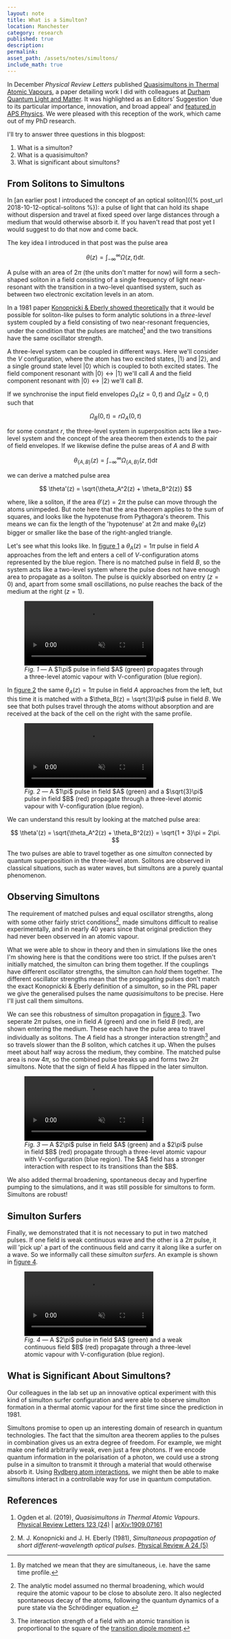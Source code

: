 ```yaml
---
layout: note
title: What is a Simulton?
location: Manchester
category: research
published: true
description:
permalink:
asset_path: /assets/notes/simultons/
include_math: true
---
```


<style>
  /* svg {
    background-color: white;
    border: solid 1px rgba(208,199,198,1);
  } */
  .level {
    stroke: #8c8c8c; /* deep-grey */
    stroke-width: 2px;
  }
  .field {
    stroke-width: 2px;
    marker-start: url(#arrow-start);
    marker-end: url(#arrow-end);
  }
  .stroke-red{
    stroke: #c44e52;
  }
  .stroke-green {
    stroke: #55a868;
  }
  .fill-red {
    fill: #c44e52;
  }
  .fill-green {
    stroke: #55a868;
  }
</style>

In December _Physical Review Letters_ published [Quasisimultons in Thermal
Atomic Vapours][prl-simultons], a paper detailing work I did with colleagues at
[Durham Quantum Light and Matter][dqlm]. It was highlighted as an Editors’
Suggestion 'due to its particular importance, innovation, and broad appeal' and
[featured in APS Physics][aps-syn]. We were pleased with this reception of the
work, which came out of my PhD research.

I'll try to answer three questions in this blogpost:

1. What is a simulton?
2. What is a quasisimulton?
3. What is significant about simultons?

## From Solitons to Simultons

In [an earlier post I introduced the concept of an optical soliton]({% post_url
2018-10-12-optical-solitons %}): a pulse of light that can hold its shape without
dispersion and travel at fixed speed over large distances through a medium that
would otherwise absorb it. If you haven't read that post yet I would suggest to
do that now and come back.

The key idea I introduced in that post was the pulse area

$$
\theta(z)  = \int^\infty_{-\infty} \Omega(z, t) \mathrm{d} t.
$$

A pulse with an area of $2\pi$ (the units don't matter for now) will form a
sech-shaped soliton in a field consisting of a single frequency of light
near-resonant with the transition in a two-level quantised system, such as
between two electronic excitation levels in an atom.

In a 1981 paper [Konopnicki & Eberly showed theoretically][ke1981] that it would
be possible for soliton-like pulses to form analytic solutions in a
_three-level_ system coupled by a field consisting of two near-resonant
frequencies, under the condition that the pulses are matched[^1] and the two
transitions have the same oscillator strength.

<script src="https://d3js.org/d3.v5.min.js"></script>
<script src="https://cdn.jsdelivr.net/npm/mathjax@3/es5/tex-svg.js"></script>
<figure>
<script src="/assets/notes/simultons/src/vee-atom.js"></script>
<!-- <figcaption>Hello world.</figcaption> -->
</figure>

A three-level system can be coupled in different ways. Here we'll consider the
_V_ configuration, where the atom has two excited states, $\left| 1 \right>$ and
$\left| 2 \right>$, and a single ground state level $\left| 0 \right>$ which is
coupled to both excited states. The field component resonant with $\left| 0
\right> \leftrightarrow \left| 1 \right>$ we'll call $A$ and the field component
resonant with $\left| 0 \right> \leftrightarrow \left| 2 \right>$ we'll call
$B$.

If we synchronise the input field envelopes $\Omega_A(z=0, t)$ and
$\Omega_B(z=0, t)$ such that 

$$
\Omega_B(0, t) = r\Omega_A(0, t)
$$

for some constant $r$, the three-level system in superposition acts like a
two-level system and the concept of the area theorem then extends to the pair of
field envelopes. If we likewise define the pulse areas of $A$ and $B$ with

$$
\theta_{\{A,B\}}(z) = \int^\infty_{-\infty} \Omega_{\{A,B\}}(z, t) \mathrm{d} t
$$

we can derive a matched pulse area

$$
\theta'(z) = \sqrt{\theta_A^2(z) + \theta_B^2(z)}
$$

where, like a soliton, if the area $\theta'(z) = 2\pi$ the pulse can move
through the atoms unimpeded. But note here that the area theorem applies to the
sum of squares, and looks like the hypotenuse from Pythagora's theorem. This
means we can fix the length of the 'hypotenuse' at $2\pi$ and make $\theta_A(z)$
bigger or smaller like the base of the right-angled triangle.

Let's see what this looks like. In [figure 1](#fig-1) a $\theta_A(z) = 1\pi$
pulse in field $A$ approaches from the left and enters a cell of
$V$-configuration atoms represented by the blue region. There is no matched
pulse in field $B$, so the system acts like a two-level system where the pulse
does not have enough area to propagate as a soliton. The pulse is quickly
absorbed on entry ($z = 0$) and, apart from some small oscillations, no pulse
reaches the back of the medium at the right ($z = 1$).

<figure id="fig-1">
<video class="full" autoplay loop muted playsinline>
  <source src="{{ page.asset_path }}src/anim_mbs-vee-sech-sqrt1-sqrt0.mp4" 
    type="video/mp4" />
</video>
<figcaption>
<em>Fig. 1 &mdash; </em> A $1\pi$ pulse in field $A$ (green) 
  propagates through a three-level atomic vapour with V-configuration (blue 
  region).
</figcaption>
</figure>

In [figure 2](#fig-2) the same $\theta_A(z) = 1\pi$ pulse in field $A$
approaches from the left, but this time it is matched with a $\theta_B(z) =
\sqrt{3}\pi$ pulse in field $B$. We see that both pulses travel through the
atoms without absorption and are received at the back of the cell on the right
with the same profile.

<figure id="fig-2">
<video class="full" autoplay loop muted playsinline>
  <source src="{{ page.asset_path }}src/anim_mbs-vee-sech-sqrt1-sqrt3.mp4" 
    type="video/mp4" />
</video>
<figcaption>
<em>Fig. 2 &mdash; </em> A $1\pi$ pulse in field $A$ (green) and a
$\sqrt{3}\pi$ pulse in field $B$ (red) propagate through a three-level atomic 
vapour with V-configuration (blue region).
</figcaption>
</figure>

We can understand this result by looking at the matched pulse area:

$$
\theta'(z) = \sqrt{\theta_A^2(z) + \theta_B^2(z)} = \sqrt{1 + 3}\pi = 2\pi.
$$

The two pulses are able to travel together as one _simulton_ connected by
quantum superposition in the three-level atom. Solitons are observed in
classical situations, such as water waves, but simultons are a purely quantal
phenomenon.

## Observing Simultons

The requirement of matched pulses and equal oscillator strengths, along with
some other fairly strict conditions[^cond], made simultons difficult to realise
experimentally, and in nearly 40 years since that original prediction they had
never been observed in an atomic vapour.

What we were able to show in theory and then in simulations like the ones I'm
showing here is that the conditions were too strict. If the pulses aren't
initially matched, the simulton can bring them together. If the couplings have
different oscillator strengths, the simulton can _hold_ them together. The
different oscillator strengths mean that the propagating pulses don't match the
exact Konopnicki & Eberly definition of a simulton, so in the PRL paper we
give the generalised pulses the name _quasisimultons_ to be precise. Here I'll
just call them simultons.

We can see this robustness of simulton propagation in [figure 3](#fig-3). Two
seperate $2\pi$ pulses, one in field $A$ (green) and one in field $B$ (red), are
shown entering the medium. These each have the pulse area to travel individually
as solitons. The $A$ field has a stronger interaction strength[^tdme] and so
travels slower than the $B$ soliton, which catches it up. When the pulses meet
about half way across the medium, they combine. The matched pulse area is now
$4\pi$, so the combined pulse breaks up and forms two $2\pi$ simultons. Note
that the sign of field $A$ has flipped in the later simulton.

<figure id="fig-3">
<video class="full" autoplay loop muted playsinline>
  <source src="{{ page.asset_path }}src/anim_mbs-vee-sech-sqrt2-sqrt2-collide.mp4" 
    type="video/mp4" />
</video>
<figcaption>
<em>Fig. 3 &mdash; </em> A $2\pi$ pulse in field $A$ (green) and a
$2\pi$ pulse in field $B$ (red) propagate through a three-level atomic 
vapour with V-configuration (blue region). The $A$ field has a stronger 
interaction with respect to its transitions than the $B$.
</figcaption>
</figure>

We also added thermal broadening, spontaneous decay and hyperfine pumping to the
simulations, and it was still possible for simultons to form. Simultons are
robust!

## Simulton Surfers

Finally, we demonstrated that it is not necessary to put in two matched pulses.
If one field is weak continuous wave and the other is a $2\pi$ pulse, it will
'pick up' a part of the continuous field and carry it along like a surfer on a
wave. So we informally call these _simulton surfers_. An example is shown in 
[figure 4](#fig-4).

<figure id="fig-4">
<video class="full" autoplay loop muted playsinline>
  <source src="{{ page.asset_path }}src/anim_mbs-vee-cw-weak-sech-2.mp4" 
    type="video/mp4" />
</video>
<figcaption>
<em>Fig. 4 &mdash; </em> A $2\pi$ pulse in field $A$ (green) and a
weak continuous field $B$ (red) propagate through a three-level atomic 
vapour with V-configuration (blue region).
</figcaption>
</figure>

## What is Significant About Simultons?

Our colleagues in the lab set up an innovative optical experiment with this kind
of simulton surfer configuration and were able to observe simulton formation in
a thermal atomic vapour for the first time since the prediction in 1981.

Simultons promise to open up an interesting domain of research in quantum
technologies. The fact that the simulton area theorem applies to the pulses in
combination gives us an extra degree of freedom. For example, we might make one
field arbitrarily weak, even just a few photons. If we encode quantum
information in the polarisation of a photon, we could use a strong pulse in a
simulton to transmit it through a material that would otherwise absorb it. Using
[Rydberg atom interactions][ca-rydberg], we might then be able to make simultons
interact in a controllable way for use in quantum computation.

[^1]: By matched we mean that they are simultaneous, i.e. have the same time profile.

[^cond]: The analytic model assumed no thermal broadening, which would require the atomic vapour to be close to absolute zero. It also neglected spontaneous decay of the atoms, following the quantum dynamics of a pure state via the Schrödinger equation.

[^tdme]: The interaction strength of a field with an atomic transition is proportional to the square of the [transition dipole moment][tdm].

## References

1. Ogden et al. (2019), _Quasisimultons in Thermal Atomic Vapours_. [Physical
   Review Letters 123 (24)][prl-simultons] | [arXiv:1909.07161][arxiv-simultons]

2. M. J. Konopnicki and J. H. Eberly (1981), _Simultaneous propagation of short 
    different-wavelength optical pulses_. [Physical Review A 24 (5)][ke1981]

[prl-simultons]: https://journals.aps.org/prl/abstract/10.1103/PhysRevLett.123.243604
[arxiv-simultons]: https://arxiv.org/abs/1909.07161
[dqlm]: https://www.dur.ac.uk/qlm/
[aps-syn]: https://physics.aps.org/synopsis-for/10.1103/PhysRevLett.123.243604
[tdm]: https://en.wikipedia.org/wiki/Transition_dipole_moment
[ke1981]: https://journals.aps.org/pra/abstract/10.1103/PhysRevA.24.2567
[ca-rydberg]: https://arxiv.org/abs/1907.09231
